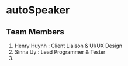 # autoSpeaker

## Team Members
<ol>
<li>Henry Huynh : Client Liaison & UI/UX Design</li>
<li>Sinna Uy : Lead Programmer & Tester</li>
<li></li>
</ol>
